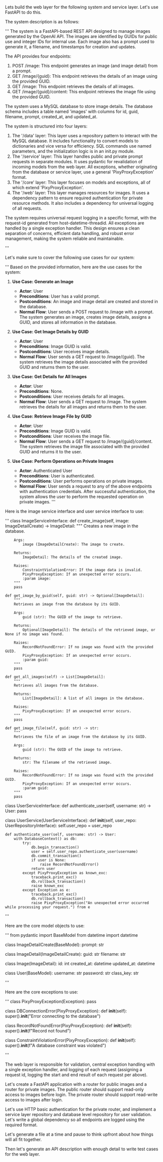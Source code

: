 Lets build the web layer for the following system and service layer. Let's use FastAPI to do this.

The system description is as follows:

'''
The system is a FastAPI-based REST API designed to manage images generated by the OpenAI API. The images are identified by GUIDs for public use and integer IDs for internal use. Each image also has a prompt used to generate it, a filename, and timestamps for creation and updates.

The API provides four endpoints:
1. POST /image: This endpoint generates an image (and image detail) from a prompt.
2. GET /image/{guid}: This endpoint retrieves the details of an image using the provided GUID.
3. GET /image: This endpoint retrieves the details of all images.
4. GET /image/{guid}/content: This endpoint retrieves the image file using the provided GUID.

The system uses a MySQL database to store image details. The database schema includes a table named 'images' with columns for id, guid, filename, prompt, created_at, and updated_at.

The system is structured into four layers:
1. The '/data' layer: This layer uses a repository pattern to interact with the MySQL database. It includes functionality to convert models to dictionaries and vice versa for efficiency. SQL commands use named parameters, and the initialization logic is in an init.py module.
2. The '/service' layer: This layer handles public and private prompt requests in separate modules. It uses pydantic for revalidation of incoming models from the web layer. All exceptions, whether originating from the database or service layer, use a general 'PixyProxyException' format.
3. The '/core' layer: This layer focuses on models and exceptions, all of which extend 'PixyProxyException'.
4. The '/web' layer: This layer manages resources for images. It uses a dependency pattern to ensure required authentication for private resource methods. It also includes a dependency for universal logging of all requests.

The system requires universal request logging in a specific format, with the request-id generated from host-datetime-threadid. All exceptions are handled by a single exception handler. This design ensures a clean separation of concerns, efficient data handling, and robust error management, making the system reliable and maintainable.


'''

Let's make sure to cover the following use cases for our system:

'''
Based on the provided information, here are the use cases for the system:

1. **Use Case: Generate an Image**
    - **Actor**: User
    - **Preconditions**: User has a valid prompt.
    - **Postconditions**: An image and image detail are created and stored in the database.
    - **Normal Flow**: User sends a POST request to /image with a prompt. The system generates an image, creates image details, assigns a GUID, and stores all information in the database.

2. **Use Case: Get Image Details by GUID**
    - **Actor**: User
    - **Preconditions**: Image GUID is valid.
    - **Postconditions**: User receives image details.
    - **Normal Flow**: User sends a GET request to /image/{guid}. The system retrieves the image details associated with the provided GUID and returns them to the user.

3. **Use Case: Get Details for All Images**
    - **Actor**: User
    - **Preconditions**: None.
    - **Postconditions**: User receives details for all images.
    - **Normal Flow**: User sends a GET request to /image. The system retrieves the details for all images and returns them to the user.

4. **Use Case: Retrieve Image File by GUID**
    - **Actor**: User
    - **Preconditions**: Image GUID is valid.
    - **Postconditions**: User receives the image file.
    - **Normal Flow**: User sends a GET request to /image/{guid}/content. The system retrieves the image file associated with the provided GUID and returns it to the user.

5. **Use Case: Perform Operations on Private Images**
    - **Actor**: Authenticated User
    - **Preconditions**: User is authenticated.
    - **Postconditions**: User performs operations on private images.
    - **Normal Flow**: User sends a request to any of the above endpoints with authentication credentials. After successful authentication, the system allows the user to perform the requested operation on private images.
'''

Here is the image service interface and user service interface to use:

'''
class ImageServiceInterface:
    def create_image(self, image: ImageDetailCreate) -> ImageDetail:
        """
        Creates a new image in the database.

        Args:
            image (ImageDetailCreate): The image to create.

        Returns:
            ImageDetail: The details of the created image.

        Raises:
            ConstraintViolationError: If the image data is invalid.
            PixyProxyException: If an unexpected error occurs.
            :param image:
        """
        pass

    def get_image_by_guid(self, guid: str) -> Optional[ImageDetail]:
        """
        Retrieves an image from the database by its GUID.

        Args:
            guid (str): The GUID of the image to retrieve.

        Returns:
            Optional[ImageDetail]: The details of the retrieved image, or None if no image was found.

        Raises:
            RecordNotFoundError: If no image was found with the provided GUID.
            PixyProxyException: If an unexpected error occurs.
            :param guid:
        """
        pass

    def get_all_images(self) -> List[ImageDetail]:
        """
        Retrieves all images from the database.

        Returns:
            List[ImageDetail]: A list of all images in the database.

        Raises:
            PixyProxyException: If an unexpected error occurs.
        """
        pass

    def get_image_file(self, guid: str) -> str:
        """
        Retrieves the file of an image from the database by its GUID.

        Args:
            guid (str): The GUID of the image to retrieve.

        Returns:
            str: The filename of the retrieved image.

        Raises:
            RecordNotFoundError: If no image was found with the provided GUID.
            PixyProxyException: If an unexpected error occurs.
            :param guid:
        """
        pass

class UserServiceInterface:
    def authenticate_user(self, username: str) -> User:
        pass


class UserService(UserServiceInterface):
    def __init__(self, user_repo: UserRepositoryInterface):
        self.user_repo = user_repo

    def authenticate_user(self, username: str) -> User:
        with DatabaseContext() as db:
            try:
                db.begin_transaction()
                user = self.user_repo.authenticate_user(username)
                db.commit_transaction()
                if user is None:
                    raise RecordNotFoundError()
                return user
            except PixyProxyException as known_exc:
                traceback.print_exc()
                db.rollback_transaction()
                raise known_exc
            except Exception as e:
                traceback.print_exc()
                db.rollback_transaction()
                raise PixyProxyException("An unexpected error occurred while processing your request.") from e


'''

Here are the core model objects to use:

'''
from pydantic import BaseModel
from datetime import datetime


class ImageDetailCreate(BaseModel):
    prompt: str


class ImageDetail(ImageDetailCreate):
    guid: str
    filename: str

class Image(ImageDetail):
    id: int
    created_at: datetime
    updated_at: datetime

class User(BaseModel):
    username: str
    password: str
    class_key: str

'''

Here are the core exceptions to use:

'''
class PixyProxyException(Exception):
    pass

class DBConnectionError(PixyProxyException):
    def __init__(self):
        super().__init__("Error connecting to the database")
        

class RecordNotFoundError(PixyProxyException):
    def __init__(self):
        super().__init__(f"Record not found")

class ConstraintViolationError(PixyProxyException):
    def __init__(self):
        super().__init__(f"A database constraint was violated")

'''

The web layer is responsible for validation, central exception handling with a single exception handler, and logging of each request (assigning a request id, logging the start and end result of each request per above).

Let's create a FastAPI application with a router for public images and a router for private images. The public router should support read-only access to images before login. The private router should support read-write access to images after login.

Let's use HTTP basic authentication for the private router, and implement a service layer repository and database level repository for user validation. Let's write a global dependency so all endpoints are logged using the required format.

Let's generate a file at a time and pause to think upfront about how things will all fit together.

Then let's generate an API description with enough detail to write test cases for the web layer.